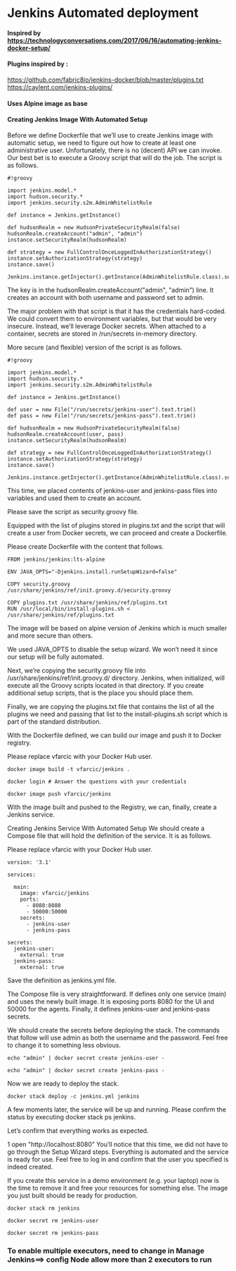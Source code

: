 # Jenkins Automated deployment


#### Inspired by https://technologyconversations.com/2017/06/16/automating-jenkins-docker-setup/
#### Plugins inspired by :
https://github.com/fabric8io/jenkins-docker/blob/master/plugins.txt
https://caylent.com/jenkins-plugins/

#### Uses Alpine image as base

#### Creating Jenkins Image With Automated Setup
Before we define Dockerfile that we’ll use to create Jenkins image with automatic setup, we need to figure out how to create at least one administrative user. Unfortunately, there is no (decent) API we can invoke. Our best bet is to execute a Groovy script that will do the job. The script is as follows.

```
#!groovy
 
import jenkins.model.*
import hudson.security.*
import jenkins.security.s2m.AdminWhitelistRule
 
def instance = Jenkins.getInstance()
 
def hudsonRealm = new HudsonPrivateSecurityRealm(false)
hudsonRealm.createAccount("admin", "admin")
instance.setSecurityRealm(hudsonRealm)
 
def strategy = new FullControlOnceLoggedInAuthorizationStrategy()
instance.setAuthorizationStrategy(strategy)
instance.save()
 
Jenkins.instance.getInjector().getInstance(AdminWhitelistRule.class).setMasterKillSwitch(false)
```

The key is in the hudsonRealm.createAccount("admin", "admin") line. It creates an account with both username and password set to admin.

The major problem with that script is that it has the credentials hard-coded. We could convert them to environment variables, but that would be very insecure. Instead, we’ll leverage Docker secrets. When attached to a container, secrets are stored in /run/secrets in-memory directory.

More secure (and flexible) version of the script is as follows.

```
#!groovy
 
import jenkins.model.*
import hudson.security.*
import jenkins.security.s2m.AdminWhitelistRule
 
def instance = Jenkins.getInstance()
 
def user = new File("/run/secrets/jenkins-user").text.trim()
def pass = new File("/run/secrets/jenkins-pass").text.trim()
 
def hudsonRealm = new HudsonPrivateSecurityRealm(false)
hudsonRealm.createAccount(user, pass)
instance.setSecurityRealm(hudsonRealm)
 
def strategy = new FullControlOnceLoggedInAuthorizationStrategy()
instance.setAuthorizationStrategy(strategy)
instance.save()
 
Jenkins.instance.getInjector().getInstance(AdminWhitelistRule.class).setMasterKillSwitch(false)
```

This time, we placed contents of jenkins-user and jenkins-pass files into variables and used them to create an account.

Please save the script as security.groovy file.

Equipped with the list of plugins stored in plugins.txt and the script that will create a user from Docker secrets, we can proceed and create a Dockerfile.

Please create Dockerfile with the content that follows.

```
FROM jenkins/jenkins:lts-alpine
 
ENV JAVA_OPTS="-Djenkins.install.runSetupWizard=false"
 
COPY security.groovy /usr/share/jenkins/ref/init.groovy.d/security.groovy
 
COPY plugins.txt /usr/share/jenkins/ref/plugins.txt
RUN /usr/local/bin/install-plugins.sh < /usr/share/jenkins/ref/plugins.txt
```

The image will be based on alpine version of Jenkins which is much smaller and more secure than others.

We used JAVA_OPTS to disable the setup wizard. We won’t need it since our setup will be fully automated.

Next, we’re copying the security.groovy file into /usr/share/jenkins/ref/init.groovy.d/ directory. Jenkins, when initialized, will execute all the Groovy scripts located in that directory. If you create additional setup scripts, that is the place you should place them.

Finally, we are copying the plugins.txt file that contains the list of all the plugins we need and passing that list to the install-plugins.sh script which is part of the standard distribution.

With the Dockerfile defined, we can build our image and push it to Docker registry.

Please replace vfarcic with your Docker Hub user.

```
docker image build -t vfarcic/jenkins .
 
docker login # Answer the questions with your credentials
 
docker image push vfarcic/jenkins
```

With the image built and pushed to the Registry, we can, finally, create a Jenkins service.

Creating Jenkins Service With Automated Setup
We should create a Compose file that will hold the definition of the service. It is as follows.

Please replace vfarcic with your Docker Hub user.

```
version: '3.1'
 
services:
 
  main:
    image: vfarcic/jenkins
    ports:
      - 8080:8080
      - 50000:50000
    secrets:
      - jenkins-user
      - jenkins-pass
 
secrets:
  jenkins-user:
    external: true
  jenkins-pass:
    external: true
```

Save the definition as jenkins.yml file.

The Compose file is very straightforward. If defines only one service (main) and uses the newly built image. It is exposing ports 8080 for the UI and 50000 for the agents. Finally, it defines jenkins-user and jenkins-pass secrets.

We should create the secrets before deploying the stack. The commands that follow will use admin as both the username and the password. Feel free to change it to something less obvious.
```
echo "admin" | docker secret create jenkins-user -
 
echo "admin" | docker secret create jenkins-pass -
```
Now we are ready to deploy the stack.

```
docker stack deploy -c jenkins.yml jenkins
```
A few moments later, the service will be up and running. Please confirm the status by executing docker stack ps jenkins.

Let’s confirm that everything works as expected.

1
open "http://localhost:8080"
You’ll notice that this time, we did not have to go through the Setup Wizard steps. Everything is automated and the service is ready for use. Feel free to log in and confirm that the user you specified is indeed created.

If you create this service in a demo environment (e.g. your laptop) now is the time to remove it and free your resources for something else. The image you just built should be ready for production.

```
docker stack rm jenkins
 
docker secret rm jenkins-user
 
docker secret rm jenkins-pass
```

### To enable multiple executors, need to change in Manage Jenkins==> config Node allow more than 2 executors to run
